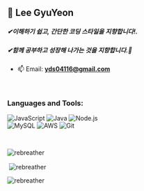 <h2 align="left">👋 Lee GyuYeon</h2>
<h5 align="left">✔이해하기 쉽고, 간단한 코딩 스타일을 지향합니다!.</h5>
<h5 align="left">✔함께 공부하고 성장해 나가는 것을 지향합니다.🤗</h5>

- 📫 Email: **yds04116@gmail.com**
<br>
<p align="left">

<h3 align="left">Languages and Tools:</h3>

![JavaScript](https://img.shields.io/badge/-JavaScript-05122A?style=flat&logo=javascript)
![Java](https://img.shields.io/badge/Java-05122A?style=flat&logo=java&logoColor=white)
![Node.js](https://img.shields.io/badge/-Node.js-05122A?style=flat&logo=node.js)<br>
![MySQL](https://img.shields.io/badge/-MySQL-05122A?style=flat&logo=mysql)
![AWS](https://img.shields.io/badge/-AmazonAWS-05122A?style=flat&logo=AmazonAWS)
![Git](https://img.shields.io/badge/-GitHub-05122A?style=flat&logo=GitHub)
</p>
<br>
<p><img align="left" src="https://github-readme-stats.vercel.app/api/top-langs?username=rebreather&show_icons=true&locale=en&layout=compact" alt="rebreather" /></p><br>

<p>&nbsp;<img align="center" src="https://github-readme-stats.vercel.app/api?username=rebreather&show_icons=true&locale=en" alt="rebreather" /></p>

<p><img align="center" src="https://github-readme-streak-stats.herokuapp.com/?user=rebreather&" alt="rebreather" /></p>
